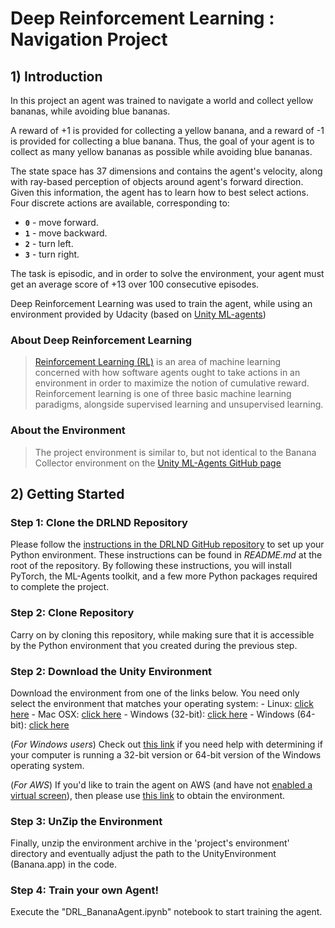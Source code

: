 # Deep Reinforcement Learning : Navigation Project

## 1) Introduction

In this project an agent was trained to navigate a world and collect yellow bananas, while avoiding blue bananas.

A reward of +1 is provided for collecting a yellow banana, and a reward of -1 is provided for collecting a blue banana.  Thus, the goal of your agent is to collect as many yellow bananas as possible while avoiding blue bananas.  

The state space has 37 dimensions and contains the agent's velocity, along with ray-based perception of objects around agent's forward direction.  Given this information, the agent has to learn how to best select actions.  Four discrete actions are available, corresponding to:
- **`0`** - move forward.
- **`1`** - move backward.
- **`2`** - turn left.
- **`3`** - turn right.

The task is episodic, and in order to solve the environment, your agent must get an average score of +13 over 100 consecutive episodes.

Deep Reinforcement Learning was used to train the agent, while using an environment provided by Udacity (based on [Unity ML-agents](https://unity.com/products/machine-learning-agents))

### About Deep Reinforcement Learning
>[Reinforcement Learning (RL)](https://en.wikipedia.org/wiki/Reinforcement_learning#:~:text=Reinforcement%20learning%20(RL)%20is%20an,supervised%20learning%20and%20unsupervised%20learning.) is an area of machine learning concerned with how software agents ought to take actions in an environment in order to maximize the notion of cumulative reward. Reinforcement learning is one of three basic machine learning paradigms, alongside supervised learning and unsupervised learning. 

### About the Environment
>The project environment is similar to, but not identical to the Banana Collector environment on the [Unity ML-Agents GitHub page](https://github.com/Unity-Technologies/ml-agents/blob/master/docs/Learning-Environment-Examples.md#banana-collector)


## 2) Getting Started

### Step 1: Clone the DRLND Repository

Please follow the [instructions in the DRLND GitHub repository](https://github.com/udacity/deep-reinforcement-learning#dependencies) to set up your Python environment. These instructions can be found in *README.md* at the root of the repository. By following these instructions, you will install PyTorch, the ML-Agents toolkit, and a few more Python packages required to complete the project.

### Step 2: Clone Repository

Carry on by cloning this repository, while making sure that it is accessible by the Python environment that you created during the previous step.

### Step 2: Download the Unity Environment

Download the environment from one of the links below.  You need only select the environment that matches your operating system:
    - Linux: [click here](https://s3-us-west-1.amazonaws.com/udacity-drlnd/P1/Banana/Banana_Linux.zip)
    - Mac OSX: [click here](https://s3-us-west-1.amazonaws.com/udacity-drlnd/P1/Banana/Banana.app.zip)
    - Windows (32-bit): [click here](https://s3-us-west-1.amazonaws.com/udacity-drlnd/P1/Banana/Banana_Windows_x86.zip)
    - Windows (64-bit): [click here](https://s3-us-west-1.amazonaws.com/udacity-drlnd/P1/Banana/Banana_Windows_x86_64.zip)
    
   (_For Windows users_) Check out [this link](https://support.microsoft.com/en-us/help/827218/how-to-determine-whether-a-computer-is-running-a-32-bit-version-or-64) if you need help with determining if your computer is running a 32-bit version or 64-bit version of the Windows operating system.

   (_For AWS_) If you'd like to train the agent on AWS (and have not [enabled a virtual screen](https://github.com/Unity-Technologies/ml-agents/blob/master/docs/Training-on-Amazon-Web-Service.md)), then please use [this link](https://s3-us-west-1.amazonaws.com/udacity-drlnd/P1/Banana/Banana_Linux_NoVis.zip) to obtain the environment.

### Step 3: UnZip the Environment

Finally, unzip the environment archive in the 'project's environment' directory and eventually adjust the path to the UnityEnvironment (Banana.app) in the code.

### Step 4: Train your own Agent!

Execute the "DRL_BananaAgent.ipynb" notebook to start training the agent.
